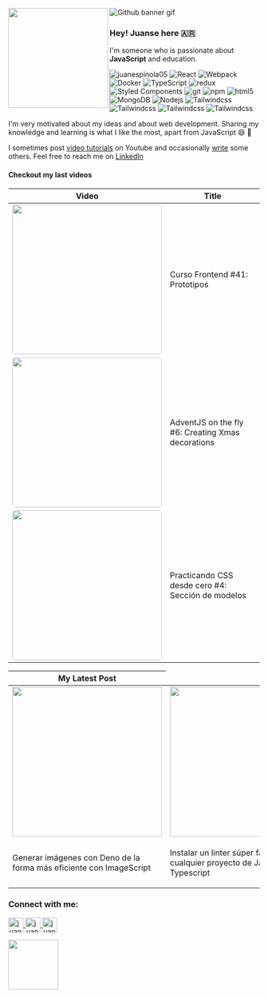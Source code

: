 ![Github banner gif](https://user-images.githubusercontent.com/36719203/208714031-5c705b08-afc1-4e5f-b9a7-6d69490d3013.gif)
<img align="left" src="https://i.imgur.com/aiJT8bJ.png" width="200">

<h3>Hey! Juanse here 🇦🇷</h3>

<p>I'm someone who is passionate about <b>JavaScript</b> and education.

<p>
  <img src="https://komarev.com/ghpvc/?username=juanespinola05&label=Profile%20views&color=0e75b6&style=flat" alt="juanespinola05" />
  <img alt="React" src="https://img.shields.io/badge/-React-45b8d8?style=flat-square&logo=react&logoColor=white" />
  <img alt="Webpack" src="https://img.shields.io/badge/-Webpack-8DD6F9?style=flat-square&logo=webpack&logoColor=white" /> 
  <img alt="Docker" src="https://img.shields.io/badge/-Docker-46a2f1?style=flat-square&logo=docker&logoColor=white" />
  <img alt="TypeScript" src="https://img.shields.io/badge/-TypeScript-007ACC?style=flat-square&logo=typescript&logoColor=white" />
  <img alt="redux" src="https://img.shields.io/badge/-Redux-764ABC?style=flat-square&logo=redux&logoColor=white" />
  <img alt="Styled Components" src="https://img.shields.io/badge/-Styled_Components-db7092?style=flat-square&logo=styled-components&logoColor=white" />
  <img alt="git" src="https://img.shields.io/badge/-Git-F05032?style=flat-square&logo=git&logoColor=white" />
  <img alt="npm" src="https://img.shields.io/badge/-NPM-CB3837?style=flat-square&logo=npm&logoColor=white" />
  <img alt="html5" src="https://img.shields.io/badge/-HTML5-E34F26?style=flat-square&logo=html5&logoColor=white" />
  <img alt="MongoDB" src="https://img.shields.io/badge/-MongoDB-13aa52?style=flat-square&logo=mongodb&logoColor=white" />
  <img alt="Nodejs" src="https://img.shields.io/badge/-Nodejs-43853d?style=flat-square&logo=Node.js&logoColor=white" />
  <img alt="Tailwindcss" src="https://img.shields.io/badge/-Tailwind-38BDF8?style=flat-square&logo=Tailwindcss&logoColor=white" />
  <img alt="Tailwindcss" src="https://img.shields.io/badge/-Vite-A551FE?style=flat-square&logo=Vite&logoColor=white" />
  <img alt="Tailwindcss" src="https://img.shields.io/badge/-Express.js-89BB3C?style=flat-square&logo=Express&logoColor=white" />
  <img alt="Tailwindcss" src="https://img.shields.io/badge/-PostgreSQL-30628a?style=flat-square&logo=PostgreSQL&logoColor=white" />
</p>

<p>I'm very motivated about my ideas and about web development. Sharing my knowledge and learning is what I like the most, apart from JavaScript 😄 💛</p>

<!-- <u>I mostly write <b>JavaScript</b> these days. See my <u>pinned repositories</u> below.</p> -->

<p>I sometimes post <a href="https://www.youtube.com/channel/UCaw6pZKpqHpK-I0spCw0eeQ">video tutorials</a> on Youtube and occasionally <a href="https://juanse.dev">write</a> some others. Feel free to reach me on <a href="https://www.linkedin.com/in/juanse05/">LinkedIn</a></p>


<h4>Checkout my last videos</h4>
<table>
  <thead>
    <tr>
      <th>Video</th>
      <th>Title</th>
    </tr>
  </thead>
  <tbody>
   
  <tr>
    <td>
      <a href="https://youtube.com/watch?v=B0S99yxB2Ks">
        <img
          style="border-radius: 5px;"
          width="300"
          src="https://i.ytimg.com/vi/B0S99yxB2Ks/mqdefault.jpg"
        />
      </a>
    </td>
    <td>Curso Frontend #41: Prototipos</td>
  </tr>
   
  <tr>
    <td>
      <a href="https://youtube.com/watch?v=DWRb05qosak">
        <img
          style="border-radius: 5px;"
          width="300"
          src="https://i.ytimg.com/vi/DWRb05qosak/mqdefault.jpg"
        />
      </a>
    </td>
    <td>AdventJS on the fly #6: Creating Xmas decorations</td>
  </tr>
   
  <tr>
    <td>
      <a href="https://youtube.com/watch?v=gUxmFHvcXgk">
        <img
          style="border-radius: 5px;"
          width="300"
          src="https://i.ytimg.com/vi/gUxmFHvcXgk/mqdefault.jpg"
        />
      </a>
    </td>
    <td>Practicando CSS desde cero #4: Sección de modelos</td>
  </tr>
   
  </tbody>
</table>

<table>
  <thead>
    <tr>
      <th>My Latest Post</th>
    </tr>
  </thead>
  <tbody>
    <tr>
 
<td>
  <a href="https://juanse.dev/blog/generar-imagenes-con-deno">
    <img width="300" src="https://juanse.dev/posts/og/generar-imagenes-con-deno.png" alt="" />
  </a>
</td>
 
<td>
  <a href="https://juanse.dev/blog/linter-con-standard-en-vscode">
    <img width="300" src="https://juanse.dev/posts/og/linter-con-standard-en-vscode.png" alt="" />
  </a>
</td>
 
<td>
  <a href="https://juanse.dev/blog/deploy-api-render">
    <img width="300" src="https://juanse.dev/posts/og/deploy-api-render.png" alt="" />
  </a>
</td>

  </tr>
  <tr>
 
<td width="300">
  <p>Generar imágenes con Deno de la forma más eficiente con ImageScript</p>
</td>
   
<td width="300">
  <p>Instalar un linter súper fácil para cualquier proyecto de JavaScript o Typescript</p>
</td>
   
<td width="300">
  <p>Cómo desplegar una API REST GRATIS en Render con Node.js y TypeScript</p>
</td>
   
</tr>
  </tbody>
</table>

<h3 align="left">Connect with me:</h3>
<p align="left">
<a href="https://instagram.com/juan.espinola05" target="_blank">
  <img align="center" src="https://i.imgur.com/LrCbYer.png" alt="juan.espinola05" height="30" width="30" />
</a>
<a href="https://www.youtube.com/channel/UCaw6pZKpqHpK-I0spCw0eeQ" target="_blank">
  <img align="center" src="https://i.imgur.com/3MEHCaH.png" alt="juanespinola05" height="30" width="30" />
</a>
<a href="https://linkedin.com/in/juanse05" target="_blank">
  <img align="center" src="https://i.imgur.com/AScbPqR.png" alt="juanse05" height="30" width="30" />
</a>
</p>

<a href="https://juanse.dev/">
  <img src="https://i.imgur.com/3OoHnuc.png" alt="" width="100">
</a>
<br />
